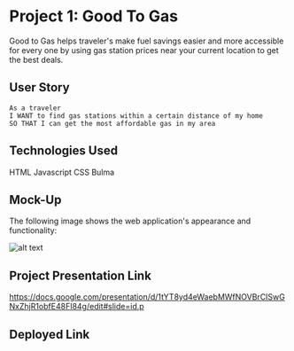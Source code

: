 # Project 1: Good To Gas
 Good to Gas helps traveler's make fuel savings easier and more
 accessible for every one by using gas station prices near your current location to get the best deals.
## User Story 

```
As a traveler 
I WANT to find gas stations within a certain distance of my home
SO THAT I can get the most affordable gas in my area
```

## Technologies Used
HTML Javascript CSS  Bulma 


## Mock-Up

The following image shows the web application's appearance and functionality:

![alt text](./assets/images/demo.png)

## Project Presentation Link
https://docs.google.com/presentation/d/1tYT8yd4eWaebMWfNOVBrCISwGNxZhjR1obfE48FI84g/edit#slide=id.p

## Deployed Link

